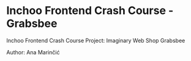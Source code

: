 # Inchoo Frontend Crash Course - Grabsbee
Inchoo Frontend Crash Course Project: Imaginary Web Shop Grabsbee

Author: Ana Marinčić
